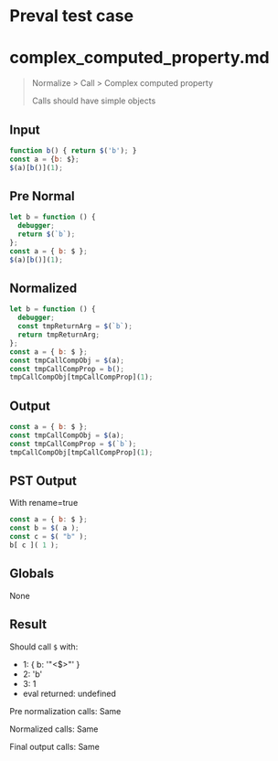 # Preval test case

# complex_computed_property.md

> Normalize > Call > Complex computed property
>
> Calls should have simple objects

## Input

`````js filename=intro
function b() { return $('b'); }
const a = {b: $};
$(a)[b()](1);
`````

## Pre Normal


`````js filename=intro
let b = function () {
  debugger;
  return $(`b`);
};
const a = { b: $ };
$(a)[b()](1);
`````

## Normalized


`````js filename=intro
let b = function () {
  debugger;
  const tmpReturnArg = $(`b`);
  return tmpReturnArg;
};
const a = { b: $ };
const tmpCallCompObj = $(a);
const tmpCallCompProp = b();
tmpCallCompObj[tmpCallCompProp](1);
`````

## Output


`````js filename=intro
const a = { b: $ };
const tmpCallCompObj = $(a);
const tmpCallCompProp = $(`b`);
tmpCallCompObj[tmpCallCompProp](1);
`````

## PST Output

With rename=true

`````js filename=intro
const a = { b: $ };
const b = $( a );
const c = $( "b" );
b[ c ]( 1 );
`````

## Globals

None

## Result

Should call `$` with:
 - 1: { b: '"<$>"' }
 - 2: 'b'
 - 3: 1
 - eval returned: undefined

Pre normalization calls: Same

Normalized calls: Same

Final output calls: Same
